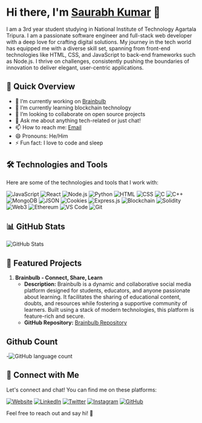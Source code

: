 # Hi there, I'm [Saurabh Kumar](https://isaurabh.vercel.app/) 👋

I am a 3rd year student studying in National Institute of Technology Agartala Tripura. I am a passionate software engineer and full-stack web developer with a deep love for crafting digital solutions. My journey in the tech world has equipped me with a diverse skill set, spanning from front-end technologies like HTML, CSS, and JavaScript to back-end frameworks such as Node.js. I thrive on challenges, consistently pushing the boundaries of innovation to deliver elegant, user-centric applications.
## 🚀 Quick Overview

- 🔭 I’m currently working on [Brainbulb](https://brainbulb.vercel.app/)
- 🌱 I’m currently learning blockchain technology
- 👯 I’m looking to collaborate on open source projects
- 💬 Ask me about anything tech-related or just chat!
- 📫 How to reach me: [Email](mailto:saurabhbabu287@gmail.com)
- 😄 Pronouns: He/Him
- ⚡ Fun fact: I love to code and sleep

## 🛠️ Technologies and Tools

Here are some of the technologies and tools that I work with:

![JavaScript](https://img.shields.io/badge/-JavaScript-F7DF1E?style=flat-square&logo=javascript&logoColor=black)
![React](https://img.shields.io/badge/-React-61DAFB?style=flat-square&logo=react&logoColor=black)
![Node.js](https://img.shields.io/badge/-Node.js-339933?style=flat-square&logo=node.js&logoColor=black)
![Python](https://img.shields.io/badge/-Python-3776AB?style=flat-square&logo=python&logoColor=black)
![HTML](https://img.shields.io/badge/-HTML-E34F26?style=flat-square&logo=html5&logoColor=white)
![CSS](https://img.shields.io/badge/-CSS-1572B6?style=flat-square&logo=css3&logoColor=white)
![C](https://img.shields.io/badge/-C-A8B9CC?style=flat-square&logo=c&logoColor=black)
![C++](https://img.shields.io/badge/-C++-00599C?style=flat-square&logo=c%2B%2B&logoColor=black)
![MongoDB](https://img.shields.io/badge/-MongoDB-47A248?style=flat-square&logo=mongodb&logoColor=white)
![JSON](https://img.shields.io/badge/-JSON-000000?style=flat-square&logo=json&logoColor=white)
![Cookies](https://img.shields.io/badge/-Cookies-FFA500?style=flat-square&logo=cookie&logoColor=white)
![Express.js](https://img.shields.io/badge/-Express.js-000000?style=flat-square&logo=express&logoColor=white)
![Blockchain](https://img.shields.io/badge/-Blockchain-121D33?style=flat-square&logo=blockchain.com&logoColor=white)
![Solidity](https://img.shields.io/badge/-Solidity-363636?style=flat-square&logo=solidity&logoColor=white)
![Web3](https://img.shields.io/badge/-Web3-8994E3?style=flat-square&logo=web3.js&logoColor=black)
![Ethereum](https://img.shields.io/badge/-Ethereum-3C3C3D?style=flat-square&logo=ethereum&logoColor=black)
![VS Code](https://img.shields.io/badge/-VS%20Code-007ACC?style=flat-square&logo=visual-studio-code&logoColor=black)
![Git](https://img.shields.io/badge/-Git-F05032?style=flat-square&logo=git&logoColor=black)


## 📊 GitHub Stats

![GitHub Stats](https://github-readme-stats.vercel.app/api?username=SaurabhXRT&show_icons=true&count_private=true&theme=radical)

## 🌟 Featured Projects

1. **Brainbulb - Connect, Share, Learn**
   - **Description:** Brainbulb is a dynamic and collaborative social media platform designed for students, educators, and anyone passionate about learning. It facilitates the sharing of educational content, doubts, and resources while fostering a supportive community of learners. Built using a stack of modern technologies, this platform is feature-rich and secure.
   - **GitHub Repository:** [Brainbulb Repository](https://github.com/SaurabhXRT/brainbulbV1.0.0)

## Github Count
-![GitHub language count](https://img.shields.io/github/languages/count/saurabhxrt/brainbulbV1.0.0)

## 🤝 Connect with Me

Let's connect and chat! You can find me on these platforms:

[![Website](https://img.shields.io/badge/-Website-blue?style=for-the-badge&logo=appveyor)](https://isaurabh.vercel.app/)
[![LinkedIn](https://img.shields.io/badge/-LinkedIn-0077B5?style=for-the-badge&logo=linkedin)](https://www.linkedin.com/in/saurabh-kumar-xrt/)
[![Twitter](https://img.shields.io/badge/-Twitter-1DA1F2?style=for-the-badge&logo=twitter)](https://twitter.com/Deadpoo53161241)
[![Instagram](https://img.shields.io/badge/-Instagram-E4405F?style=for-the-badge&logo=instagram)](https://www.instagram.com/_saurabh_babu_/)
[![GitHub](https://img.shields.io/badge/-GitHub-181717?style=for-the-badge&logo=github)](https://github.com/SaurabhXRT)

Feel free to reach out and say hi! 👋





